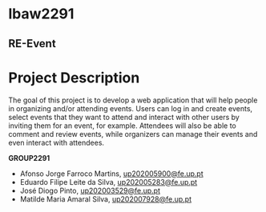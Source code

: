 # lbaw2291



## RE-Event

# Project Description

The goal of this project is to develop a web application that will help people in organizing and/or attending events.
Users can log in and create events, select events that they want to attend and interact with other users by inviting them for an event, for example. Attendees will also be able to comment and review events, while organizers can manage their events and even interact with attendees. 

**GROUP2291**
 
* Afonso Jorge Farroco Martins, up202005900@fe.up.pt
* Eduardo Filipe Leite da Silva, up202005283@fe.up.pt
* José Diogo Pinto, up202003529@fe.up.pt
* Matilde Maria Amaral Silva, up202007928@fe.up.pt
